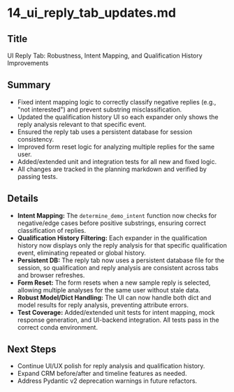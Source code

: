 # 14_ui_reply_tab_updates.md

## Title
UI Reply Tab: Robustness, Intent Mapping, and Qualification History Improvements

## Summary
- Fixed intent mapping logic to correctly classify negative replies (e.g., "not interested") and prevent substring misclassification.
- Updated the qualification history UI so each expander only shows the reply analysis relevant to that specific event.
- Ensured the reply tab uses a persistent database for session consistency.
- Improved form reset logic for analyzing multiple replies for the same user.
- Added/extended unit and integration tests for all new and fixed logic.
- All changes are tracked in the planning markdown and verified by passing tests.

## Details
- **Intent Mapping:** The `determine_demo_intent` function now checks for negative/edge cases before positive substrings, ensuring correct classification of replies.
- **Qualification History Filtering:** Each expander in the qualification history now displays only the reply analysis for that specific qualification event, eliminating repeated or global history.
- **Persistent DB:** The reply tab now uses a persistent database file for the session, so qualification and reply analysis are consistent across tabs and browser refreshes.
- **Form Reset:** The form resets when a new sample reply is selected, allowing multiple analyses for the same user without stale data.
- **Robust Model/Dict Handling:** The UI can now handle both dict and model results for reply analysis, preventing attribute errors.
- **Test Coverage:** Added/extended unit tests for intent mapping, mock response generation, and UI-backend integration. All tests pass in the correct conda environment.

## Next Steps
- Continue UI/UX polish for reply analysis and qualification history.
- Expand CRM before/after and timeline features as needed.
- Address Pydantic v2 deprecation warnings in future refactors. 